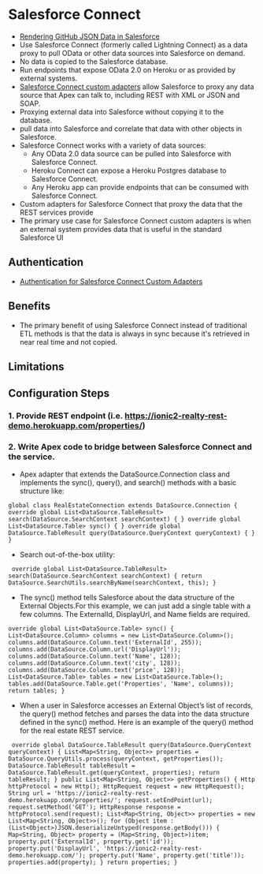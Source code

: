 # Salesforce Connect
* [Rendering GitHub JSON Data in Salesforce](https://developer.salesforce.com/blogs/developer-relations/2015/08/rendering-github-json-data-salesforce.html)
* Use Salesforce Connect (formerly called Lightning Connect) as a data proxy to pull OData or other data sources into Salesforce on demand. 
* No data is copied to the Salesforce database. 
* Run endpoints that expose OData 2.0 on Heroku or as provided by external systems. 
* [Salesforce Connect custom adapters](https://developer.salesforce.com/docs/atlas.en-us.apexcode.meta/apexcode/apex_connector_custom_adapter.htm) allow Salesforce to proxy any data source that Apex can talk to, including REST with XML or JSON and SOAP.
* Proxying external data into Salesforce without copying it to the database.
* pull data into Salesforce and correlate that data with other objects in Salesforce.
* Salesforce Connect works with a variety of data sources:
  * Any OData 2.0 data source can be pulled into Salesforce with Salesforce Connect.
  * Heroku Connect can expose a Heroku Postgres database to Salesforce Connect.
  * Any Heroku app can provide endpoints that can be consumed with Salesforce Connect.
* Custom adapters for Salesforce Connect that proxy the data that the REST services provide
* The primary use case for Salesforce Connect custom adapters is when an external system provides data that is useful in the standard Salesforce UI

## Authentication
* [Authentication for Salesforce Connect Custom Adapters
](https://developer.salesforce.com/docs/atlas.en-us.apexcode.meta/apexcode/apex_connector_authentication.htm)

## Benefits
* The primary benefit of using Salesforce Connect instead of traditional ETL methods is that the data is always in sync because it's retrieved in near real time and not copied.

## Limitations

## Configuration Steps
### 1. Provide REST endpoint (i.e. https://ionic2-realty-rest-demo.herokuapp.com/properties/)
### 2. Write Apex code to bridge between Salesforce Connect and the service.  
  * Apex adapter that extends the DataSource.Connection class and implements the sync(), query(), and search() methods with a basic structure like:
```Apex
global class RealEstateConnection extends DataSource.Connection { override global List<DataSource.TableResult> search(DataSource.SearchContext searchContext) { } override global List<DataSource.Table> sync() { } override global DataSource.TableResult query(DataSource.QueryContext queryContext) { } }
```
 * Search out-of-the-box utility:
```Apex 
 override global List<DataSource.TableResult> search(DataSource.SearchContext searchContext) { return DataSource.SearchUtils.searchByName(searchContext, this); } 
```

* The sync() method tells Salesforce about the data structure of the External Objects.For this example, we can just add a single table with a few columns. The ExternalId, DisplayUrl, and Name fields are required.
```Apex
override global List<DataSource.Table> sync() { List<DataSource.Column> columns = new List<DataSource.Column>(); columns.add(DataSource.Column.text('ExternalId', 255)); columns.add(DataSource.Column.url('DisplayUrl')); columns.add(DataSource.Column.text('Name', 128)); columns.add(DataSource.Column.text('city', 128)); columns.add(DataSource.Column.text('price', 128)); List<DataSource.Table> tables = new List<DataSource.Table>(); tables.add(DataSource.Table.get('Properties', 'Name', columns)); return tables; } 
```
* When a user in Salesforce accesses an External Object’s list of records, the query() method fetches and parses the data into the data structure defined in the sync() method. Here is an example of the query() method for the real estate REST service.
```Apex
 override global DataSource.TableResult query(DataSource.QueryContext queryContext) { List<Map<String, Object>> properties = DataSource.QueryUtils.process(queryContext, getProperties()); DataSource.TableResult tableResult = DataSource.TableResult.get(queryContext, properties); return tableResult; } public List<Map<String, Object>> getProperties() { Http httpProtocol = new Http(); HttpRequest request = new HttpRequest(); String url = 'https://ionic2-realty-rest-demo.herokuapp.com/properties/'; request.setEndPoint(url); request.setMethod('GET'); HttpResponse response = httpProtocol.send(request); List<Map<String, Object>> properties = new List<Map<String, Object>>(); for (Object item : (List<Object>)JSON.deserializeUntyped(response.getBody())) { Map<String, Object> property = (Map<String, Object>)item; property.put('ExternalId', property.get('id')); property.put('DisplayUrl', 'https://ionic2-realty-rest-demo.herokuapp.com/'); property.put('Name', property.get('title')); properties.add(property); } return properties; } 
```
